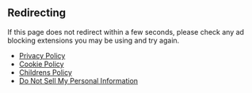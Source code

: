 Redirecting
-----------

If this page does not redirect within a few seconds, please check any ad blocking extensions you may be using and try again.

* [Privacy Policy](https://corporate.pluto.tv/en/policy)
* [Cookie Policy](https://corporate.pluto.tv/en/cookies)
* [Childrens Policy](https://corporate.pluto.tv/en/cookies)
* [Do Not Sell My Personal Information](https://corporate.pluto.tv/en/donotsell)